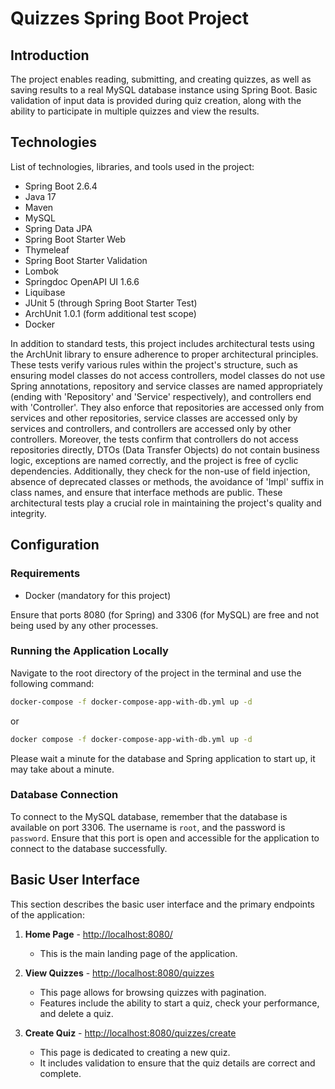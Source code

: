 # Quizzes Spring Boot Project

## Introduction

The project enables reading, submitting, and creating quizzes, as well as saving results to a real MySQL database
instance using Spring Boot. Basic validation of input data is provided during quiz creation, along with the ability to
participate in multiple quizzes and view the results.

## Technologies

List of technologies, libraries, and tools used in the project:

- Spring Boot 2.6.4
- Java 17
- Maven
- MySQL
- Spring Data JPA
- Spring Boot Starter Web
- Thymeleaf
- Spring Boot Starter Validation
- Lombok
- Springdoc OpenAPI UI 1.6.6
- Liquibase
- JUnit 5 (through Spring Boot Starter Test)
- ArchUnit 1.0.1 (form additional test scope)
- Docker

In addition to standard tests, this project includes architectural tests using the ArchUnit library to ensure adherence
to proper architectural principles. These tests verify various rules within the project's structure, such as ensuring
model classes do not access controllers, model classes do not use Spring annotations, repository and service classes are
named appropriately (ending with 'Repository' and 'Service' respectively), and controllers end with 'Controller'. They
also enforce that repositories are accessed only from services and other repositories, service classes are accessed only
by services and controllers, and controllers are accessed only by other controllers. Moreover, the tests confirm that
controllers do not access repositories directly, DTOs (Data Transfer Objects) do not contain business logic, exceptions
are named correctly, and the project is free of cyclic dependencies. Additionally, they check for the non-use of field
injection, absence of deprecated classes or methods, the avoidance of 'Impl' suffix in class names, and ensure that
interface methods are public. These architectural tests play a crucial role in maintaining the project's quality and
integrity.

## Configuration

### Requirements

- Docker (mandatory for this project)

Ensure that ports 8080 (for Spring) and 3306 (for MySQL) are free and not being used by any other processes.

### Running the Application Locally

Navigate to the root directory of the project in the terminal and use the following command:

```bash
docker-compose -f docker-compose-app-with-db.yml up -d
```

or

```bash
docker compose -f docker-compose-app-with-db.yml up -d
```

Please wait a minute for the database and Spring application to start up, it may take about a minute.

### Database Connection

To connect to the MySQL database, remember that the database is available on port 3306. The username is `root`, and the
password is `password`. Ensure that this port is open and accessible for the application to connect to the database
successfully.

## Basic User Interface

This section describes the basic user interface and the primary endpoints of the application:

1. **Home Page** - [http://localhost:8080/](http://localhost:8080/)
    - This is the main landing page of the application.

2. **View Quizzes** - [http://localhost:8080/quizzes](http://localhost:8080/quizzes)
    - This page allows for browsing quizzes with pagination.
    - Features include the ability to start a quiz, check your performance, and delete a quiz.

3. **Create Quiz** - [http://localhost:8080/quizzes/create](http://localhost:8080/quizzes/create)
    - This page is dedicated to creating a new quiz.
    - It includes validation to ensure that the quiz details are correct and complete.
